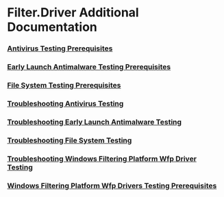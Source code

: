 # Filter.Driver Additional Documentation
### [Antivirus Testing Prerequisites](antivirus_testing_prerequisites.md)
### [Early Launch Antimalware Testing Prerequisites](early_launch_antimalware_testing_prerequisites.md)
### [File System Testing Prerequisites](file_system_testing_prerequisites.md)
### [Troubleshooting Antivirus Testing](troubleshooting_antivirus_testing.md)
### [Troubleshooting Early Launch Antimalware Testing](troubleshooting_early_launch_antimalware_testing.md)
### [Troubleshooting File System Testing](troubleshooting_file_system_testing.md)
### [Troubleshooting Windows Filtering Platform  Wfp  Driver Testing](troubleshooting_windows_filtering_platform__wfp__driver_testing.md)
### [Windows Filtering Platform  Wfp  Drivers Testing Prerequisites](windows_filtering_platform__wfp__drivers_testing_prerequisites.md)
